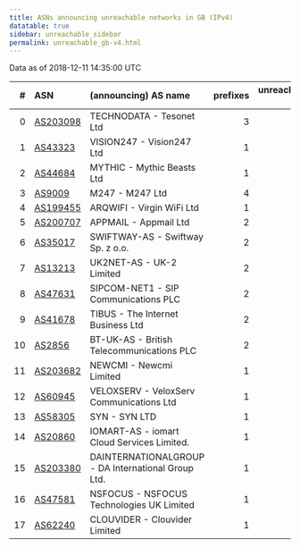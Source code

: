 ```yaml
---
title: ASNs announcing unreachable networks in GB (IPv4)
datatable: true
sidebar: unreachable_sidebar
permalink: unreachable_gb-v4.html
---
```


Data as of 2018-12-11 14:35:00 UTC


<div class="datatable-begin"></div>

|   # | ASN                                      | (announcing) AS name                               |   prefixes |   unreachable /24s |
|----:|:-----------------------------------------|:---------------------------------------------------|-----------:|-------------------:|
|   0 | [AS203098](unreachable_AS203098-v4.html) | TECHNODATA - Tesonet Ltd                           |          3 |                 12 |
|   1 | [AS43323](unreachable_AS43323-v4.html)   | VISION247 - Vision247 Ltd                          |          1 |                  8 |
|   2 | [AS44684](unreachable_AS44684-v4.html)   | MYTHIC - Mythic Beasts Ltd                         |          1 |                  4 |
|   3 | [AS9009](unreachable_AS9009-v4.html)     | M247 - M247 Ltd                                    |          4 |                  4 |
|   4 | [AS199455](unreachable_AS199455-v4.html) | ARQWIFI - Virgin WiFi Ltd                          |          1 |                  4 |
|   5 | [AS200707](unreachable_AS200707-v4.html) | APPMAIL - Appmail Ltd                              |          2 |                  3 |
|   6 | [AS35017](unreachable_AS35017-v4.html)   | SWIFTWAY-AS - Swiftway Sp. z o.o.                  |          2 |                  3 |
|   7 | [AS13213](unreachable_AS13213-v4.html)   | UK2NET-AS - UK-2 Limited                           |          2 |                  2 |
|   8 | [AS47631](unreachable_AS47631-v4.html)   | SIPCOM-NET1 - SIP Communications PLC               |          2 |                  2 |
|   9 | [AS41678](unreachable_AS41678-v4.html)   | TIBUS - The Internet Business Ltd                  |          2 |                  2 |
|  10 | [AS2856](unreachable_AS2856-v4.html)     | BT-UK-AS - British Telecommunications PLC          |          2 |                  2 |
|  11 | [AS203682](unreachable_AS203682-v4.html) | NEWCMI - Newcmi Limited                            |          1 |                  1 |
|  12 | [AS60945](unreachable_AS60945-v4.html)   | VELOXSERV - VeloxServ Communications Ltd           |          1 |                  1 |
|  13 | [AS58305](unreachable_AS58305-v4.html)   | SYN - SYN LTD                                      |          1 |                  1 |
|  14 | [AS20860](unreachable_AS20860-v4.html)   | IOMART-AS - iomart Cloud Services Limited.         |          1 |                  1 |
|  15 | [AS203380](unreachable_AS203380-v4.html) | DAINTERNATIONALGROUP - DA International Group Ltd. |          1 |                  1 |
|  16 | [AS47581](unreachable_AS47581-v4.html)   | NSFOCUS - NSFOCUS Technologies UK Limited          |          1 |                  1 |
|  17 | [AS62240](unreachable_AS62240-v4.html)   | CLOUVIDER - Clouvider Limited                      |          1 |                  1 |

<div class="datatable-end"></div>